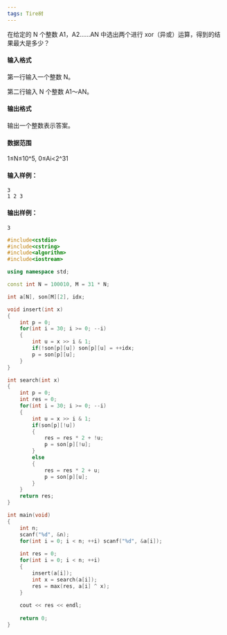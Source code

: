 ```yaml
---
tags: Tire树
---
```




在给定的 N 个整数 A1，A2……AN 中选出两个进行 xor（异或）运算，得到的结果最大是多少？

#### 输入格式

第一行输入一个整数 N。

第二行输入 N 个整数 A1～AN。

#### 输出格式

输出一个整数表示答案。

#### 数据范围

1≤N≤10^5,
0≤Ai<2^31

#### 输入样例：

```
3
1 2 3
```

#### 输出样例：

```
3
```



```cpp
#include<cstdio>
#include<cstring>
#include<algorithm>
#include<iostream>

using namespace std;

const int N = 100010, M = 31 * N;

int a[N], son[M][2], idx;

void insert(int x)
{
    int p = 0;
    for(int i = 30; i >= 0; --i)
    {
        int u = x >> i & 1;
        if(!son[p][u]) son[p][u] = ++idx;
        p = son[p][u];
    }
}

int search(int x)
{
    int p = 0;
    int res = 0;
    for(int i = 30; i >= 0; --i)
    {
        int u = x >> i & 1;
        if(son[p][!u])
        {
            res = res * 2 + !u;
            p = son[p][!u];
        }
        else
        {
            res = res * 2 + u;
            p = son[p][u];
        }
    }
    return res;
}

int main(void)
{
    int n;
    scanf("%d", &n);
    for(int i = 0; i < n; ++i) scanf("%d", &a[i]);
    
    int res = 0;
    for(int i = 0; i < n; ++i)
    {
        insert(a[i]);
        int x = search(a[i]);
        res = max(res, a[i] ^ x);
    }
    
    cout << res << endl;
    
    return 0;
}
```

